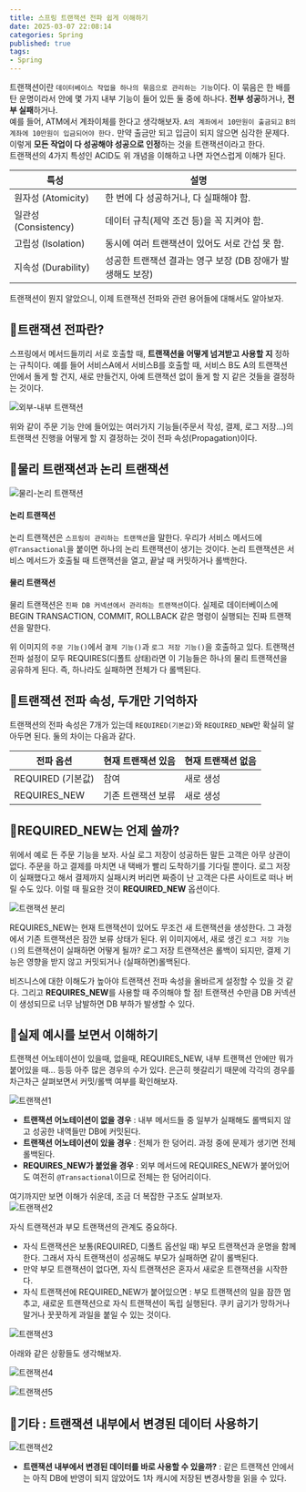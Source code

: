 ```yaml
---
title: 스프링 트랜잭션 전파 쉽게 이해하기                
date: 2025-03-07 22:08:14
categories: Spring           
published: true 
tags:
- Spring           
---  
```


트랜잭션이란 `데이터베이스 작업을 하나의 묶음으로 관리하는 기능`이다. 이 묶음은 한 배를 탄 운명이라서 안에 몇 가지 내부 기능이 들어 있든 둘 중에 하나다. **전부 성공**하거나, **전부 실패**하거나.  
예를 들어, ATM에서 계좌이체를 한다고 생각해보자. `A의 계좌에서 10만원이 출금되고` `B의 계좌에 10만원이 입금되어야 한다.` 만약 출금만 되고 입금이 되지 않으면 심각한 문제다. 이렇게 **모든 작업이 다 성공해야 성공으로 인정**하는 것을 트랜잭션이라고 한다.  
트랜잭션의 4가지 특성인 ACID도 위 개념을 이해하고 나면 자연스럽게 이해가 된다.  

| 특성| 설명 |
| --- | --- |
| 원자성 (Atomicity) | 한 번에 다 성공하거나, 다 실패해야 함. | 
| 일관성 (Consistency) | 데이터 규칙(제약 조건 등)을 꼭 지켜야 함. | 
| 고립성 (Isolation) | 동시에 여러 트랜잭션이 있어도 서로 간섭 못 함. | 
| 지속성 (Durability) | 성공한 트랜잭션 결과는 영구 보장 (DB 장애가 발생해도 보장) | 

트랜잭션이 뭔지 알았으니, 이제 트랜잭션 전파와 관련 용어들에 대해서도 알아보자.  

## 📌트랜잭션 전파란?  
스프링에서 메서드들끼리 서로 호출할 때, **트랜잭션을 어떻게 넘겨받고 사용할 지** 정하는 규칙이다. 예를 들어 서비스A에서 서비스B를 호출할 때, 서비스 B도 A의 트랜잭션 안에서 돌게 할 건지, 새로 만들건지, 아예 트랜잭션 없이 돌게 할 지 같은 것들을 결정하는 것이다. 

![외부-내부 트랜잭션](https://i.imgur.com/yMx95pm.png) 

위와 같이 주문 기능 안에 들어있는 여러가지 기능들(주문서 작성, 결제, 로그 저장...)의 트랜잭션 진행을 어떻게 할 지 결정하는 것이 전파 속성(Propagation)이다.  

## 📌물리 트랜잭션과 논리 트랜잭션  
![물리-논리 트랜잭션](https://i.imgur.com/rZVIPT7.png)  
#### 논리 트랜잭션 
논리 트랜잭션은 `스프링이 관리하는 트랜잭션`을 말한다. 우리가 서비스 메서드에 `@Transactional`을 붙이면 하나의 논리 트랜잭션이 생기는 것이다. 논리 트랜잭션은 서비스 메서드가 호출될 때 트랜잭션을 열고, 끝날 때 커밋하거나 롤백한다.  

#### 물리 트랜잭션  
물리 트랜잭션은 `진짜 DB 커넥션에서 관리하는 트랜잭션`이다. 실제로 데이터베이스에 BEGIN TRANSACTION, COMMIT, ROLLBACK 같은 명령이 실행되는 진짜 트랜잭션을 말한다. 

위 이미지의 `주문 기능()`에서 `결제 기능()`과 `로그 저장 기능()`을 호출하고 있다. 트랜잭션 전파 설정이 모두 REQUIRES(디폴트 상태)라면 이 기능들은 하나의 물리 트랜잭션을 공유하게 된다. 즉, 하나라도 실패하면 전체가 다 롤백된다.  

## 📌트랜잭션 전파 속성, 두개만 기억하자   
트랜잭션의 전파 속성은 7개가 있는데 `REQUIRED(기본값)`와 `REQUIRED_NEW`만 확실히 알아두면 된다. 둘의 차이는 다음과 같다.   

| 전파 옵션| 현재 트랜잭션 있음| 현재 트랜잭션 없음 |
| --- | --- | --- |
| REQUIRED (기본값) | 참여 | 새로 생성 |
| REQUIRES_NEW | 기존 트랜잭션 보류 | 새로 생성 |

## 📌REQUIRED_NEW는 언제 쓸까?  
위에서 예로 든 주문 기능을 보자. 사실 로그 저장이 성공하든 말든 고객은 아무 상관이 없다. 주문을 하고 결제를 마치면 내 택배가 빨리 도착하기를 기다릴 뿐이다. 로그 저장이 실패했다고 해서 결제까지 실패시켜 버리면 짜증이 난 고객은 다른 사이트로 떠나 버릴 수도 있다. 이럴 때 필요한 것이 **REQUIRED_NEW** 옵션이다. 

![트랜잭션 분리](https://i.imgur.com/nrIhIjO.png) 

REQUIRES_NEW는 현재 트랜잭션이 있어도 무조건 새 트랜잭션을 생성한다. 그 과정에서 기존 트랜잭션은 잠깐 보류 상태가 된다. 위 이미지에서, 새로 생긴 `로그 저장 기능()`의 트랜잭션이 실패하면 어떻게 될까? 로그 저장 트랜잭션은 롤백이 되지만, 결제 기능은 영향을 받지 않고 커밋되거나 (실패하면)롤백된다.  

비즈니스에 대한 이해도가 높아야 트랜잭션 전파 속성을 올바르게 설정할 수 있을 것 같다. 그리고 **REQUIRES_NEW**를 사용할 때 주의해야 할 점! 트랜잭션 수만큼 DB 커넥션이 생성되므로 너무 남발하면 DB 부하가 발생할 수 있다. 

## 📌실제 예시를 보면서 이해하기  
트랜잭션 어노테이션이 있을때, 없을때, REQUIRES_NEW, 내부 트랜잭션 안에만 뭐가 붙어있을 때... 등등 아주 많은 경우의 수가 있다. 은근히 헷갈리기 때문에 각각의 경우를 차근차근 살펴보면서 커밋/롤백 여부를 확인해보자.  

![트랜잭션1](https://i.imgur.com/xHSi76f.png) 
- **트랜잭션 어노테이션이 없을 경우** : 내부 메서드들 중 일부가 실패해도 롤백되지 않고 성공한 내역들만 DB에 커밋된다.  
- **트랜잭션 어노테이션이 있을 경우** : 전체가 한 덩어리. 과정 중에 문제가 생기면 전체 롤백된다.  
- **REQUIRES_NEW가 붙었을 경우** : 외부 메서드에 REQUIRES_NEW가 붙어있어도 여전히 `@Transactional`이므로 전체는 한 덩어리이다.  

여기까지만 보면 이해가 쉬운데, 조금 더 복잡한 구조도 살펴보자.  
![트랜잭션2](https://i.imgur.com/EAxu92s.png) 

자식 트랜잭션과 부모 트랜잭션의 관계도 중요하다.  
- 자식 트랜잭션은 보통(REQUIRED, 디폴트 옵션일 때) 부모 트랜잭션과 운명을 함께한다. 그래서 자식 트랜잭션이 성공해도 부모가 실패하면 같이 롤백된다. 
- 만약 부모 트랜잭션이 없다면, 자식 트랜잭션은 혼자서 새로운 트랜잭션을 시작한다.  
- 자식 트랜잭션에 REQUIRED_NEW가 붙어있으면 : 부모 트랜잭션의 일을 잠깐 멈추고, 새로운 트랜잭션으로 자식 트랜잭션이 독립 실행된다. 쿠키 굽기가 망하거나 말거나 꿋꿋하게 과일을 붙일 수 있는 것이다.  

![트랜잭션3](https://i.imgur.com/sbJGPfr.png)

아래와 같은 상황들도 생각해보자.   

![트랜잭션4](https://i.imgur.com/a8UshRf.png) 

![트랜잭션5](https://i.imgur.com/USudMzx.png)



## 📌기타 : 트랜잭션 내부에서 변경된 데이터 사용하기 

![트랜잭션2](https://i.imgur.com/0DToQpw.png) 
- **트랜잭션 내부에서 변경된 데이터를 바로 사용할 수 있을까?** : 같은 트랜잭션 안에서는 아직 DB에 반영이 되지 않았어도 1차 캐시에 저장된 변경사항을 읽을 수 있다.  